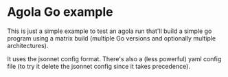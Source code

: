 # Agola Go example

This is just a simple example to test an agola run that'll build a simple go program using a matrix build (multiple Go versions and optionally multiple architectures).

It uses the jsonnet config format.  There's also a (less powerful) yaml config file (to try it delete the jsonnet config since it takes precedence).
